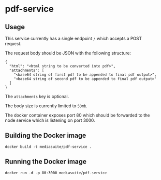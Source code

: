 # pdf-service

## Usage

This service currently has a single endpoint `/` which accepts a POST request.

The request body should be JSON with the following structure:
```
{
  "html": "<html string to be converted into pdf>",
  "attachments": [
    "<base64 string of first pdf to be appended to final pdf output>",
    "<base64 string of second pdf to be appended to final pdf output>"
  ]
}
```
The `attachments` key is optional.

The body size is currently limited to `50mb`.

The docker container exposes port 80 which should be forwarded to the node service which is listening on port 3000.

## Building the Docker image

```docker build -t mediasuite/pdf-service .```

## Running the Docker image

```docker run -d -p 80:3000 mediasuite/pdf-service```
